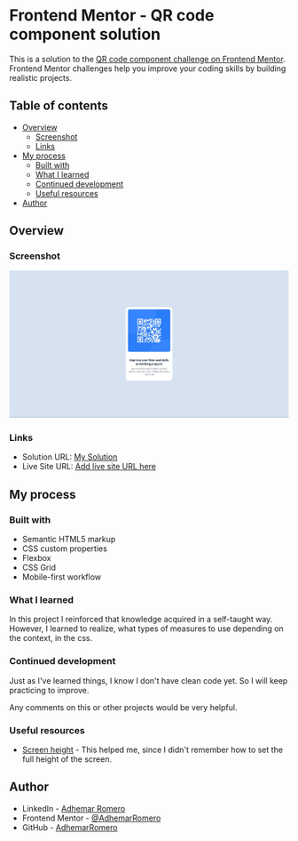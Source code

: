 # Frontend Mentor - QR code component solution

This is a solution to the [QR code component challenge on Frontend Mentor](https://www.frontendmentor.io/challenges/qr-code-component-iux_sIO_H). Frontend Mentor challenges help you improve your coding skills by building realistic projects. 

## Table of contents

- [Overview](#overview)
  - [Screenshot](#screenshot)
  - [Links](#links)
- [My process](#my-process)
  - [Built with](#built-with)
  - [What I learned](#what-i-learned)
  - [Continued development](#continued-development)
  - [Useful resources](#useful-resources)
- [Author](#author)

## Overview

### Screenshot

![](./screenshots/MyResult.jpg)

### Links

- Solution URL: [My Solution](https://github.com/AdhemarRomero/QR-code-component-Challenge)
- Live Site URL: [Add live site URL here](https://your-live-site-url.com)

## My process

### Built with

- Semantic HTML5 markup
- CSS custom properties
- Flexbox
- CSS Grid
- Mobile-first workflow

### What I learned

In this project I reinforced that knowledge acquired in a self-taught way. However, I learned to realize, what types of measures to use depending on the context, in the css.

### Continued development

Just as I've learned things, I know I don't have clean code yet. So I will keep practicing to improve.

Any comments on this or other projects would be very helpful.

### Useful resources

- [Screen height](https://desarrolloweb.com/faq/css-height-100) - This helped me, since I didn't remember how to set the full height of the screen.

## Author

- LinkedIn - [Adhemar Romero](https://www.linkedin.com/in/adhemar-alessandro-romero-urbina/)
- Frontend Mentor - [@AdhemarRomero](https://www.frontendmentor.io/profile/AdhemarRomero)
- GitHub - [AdhemarRomero](https://github.com/AdhemarRomero)

